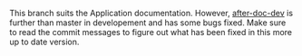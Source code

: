 This branch suits the Application documentation. However, [after-doc-dev](https://github.com/CrossyChainsaw/Autotechniek-Level-Editor/tree/after-doc-dev) is further than master in developement and has some bugs fixed. Make sure to read the commit messages to figure out what has been fixed in this more up to date version.
